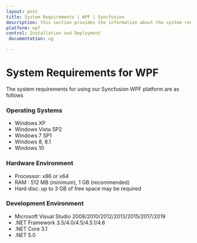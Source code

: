 ```yaml
---
layout: post
title: System Requirements | WPF | Syncfusion
description: this section provides the information about the system requirements for WPF platform with supported browsers
platform: wpf
control: Installation and Deployment
 documentation: ug

---
```


# System Requirements for WPF

The system requirements for using our Syncfusion WPF platform are as follows

### Operating Systems

* Windows XP
* Windows Vista SP2
* Windows 7 SP1
* Windows 8, 8.1
* Windows 10


### Hardware Environment

* Processor: x86 or x64
* RAM : 512 MB (minimum), 1 GB (recommended)
* Hard disc: up to 3 GB of free space may be required

### Development Environment

* Microsoft Visual Studio 2008/2010/2012/2013/2015/2017/2019
* .NET Framework 3.5/4.0/4.5/4.5.1/4.6
* .NET Core 3.1
* .NET 5.0